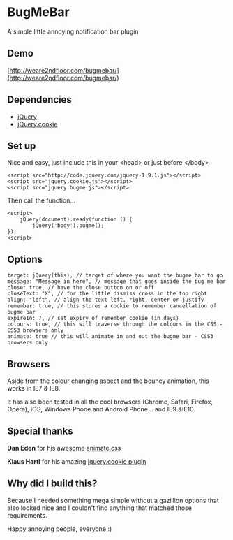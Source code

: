 BugMeBar
=====

A simple little annoying notification bar plugin


Demo
----
[http://weare2ndfloor.com/bugmebar/](http://weare2ndfloor.com/bugmebar/)


Dependencies
------------

* [jQuery](https://github.com/jquery/jquery)
* [jQuery.cookie](https://github.com/carhartl/jquery-cookie)



Set up
----
Nice and easy, just include this in your &lt;head&gt; or just before &lt;/body&gt;

	<script src="http://code.jquery.com/jquery-1.9.1.js"></script>
	<script src="jquery.cookie.js"></script>
	<script src="jquery.bugme.js"></script>

Then call the function…

	<script>
		jQuery(document).ready(function () {
    		jQuery('body').bugme();
	});
	<script>

Options
---
	target: jQuery(this), // target of where you want the bugme bar to go
	message: "Message in here", // message that goes inside the bug me bar
	close: true, // have the close button on or off
	closeText: "X", // for the little dismiss cross in the top right
	align: "left", // align the text left, right, center or justify
	remember: true, // this stores a cookie to remember cancellation of bugme bar
	expireIn: 7, // set expiry of remember cookie (in days)
	colours: true, // this will traverse through the colours in the CSS - CSS3 browsers only
	animate: true // this will animate in and out the bugme bar - CSS3 browsers only
	
Browsers
---

Aside from the colour changing aspect and the bouncy animation, this works in IE7 & IE8.

It has also been tested in all the cool browsers (Chrome, Safari, Firefox, Opera), iOS, Windows Phone and Android Phone… and IE9 &IE10.

Special thanks
---
**Dan Eden** for his awesome [animate.css](http://daneden.me/animate/)

**Klaus Hartl** for his amazing [jquery.cookie plugin](https://github.com/carhartl/jquery-cookie)


Why did I build this?
---
Because I needed something mega simple without a gazillion options that also looked nice and I couldn't find anything that matched those requirements.


Happy annoying people, everyone :)
